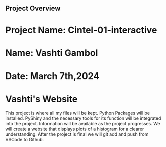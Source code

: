 ##  Project Overview
# Project Name: Cintel-01-interactive 
# Name: Vashti Gambol 
# Date: March 7th,2024 
# Vashti's Website 
This project is where all my files will be kept. Python Packages will be installed.
PyShiny and the necessary tools for its function will be integrated into the project.
Information will be available as the project progresses.
We will create a website that displays plots of a histogram for a clearer understanding.
After the project is final we will git add and push from VSCode to Github.

